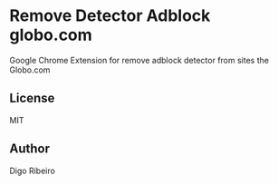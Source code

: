 # Remove Detector Adblock globo.com
Google Chrome Extension for remove adblock detector from sites the Globo.com

## License
MIT

## Author
Digo Ribeiro
